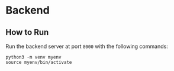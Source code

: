 # Backend

## How to Run
Run the backend server at port `8000` with the following commands:
```
python3 -m venv myenv
source myenv/bin/activate
```
